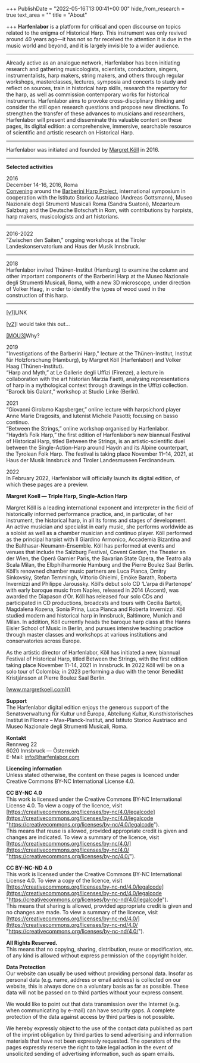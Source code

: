 +++
PublishDate = "2022-05-16T13:00:41+00:00"
hide_from_research = true
text_area = ""
title = "About"

+++
**Harfenlabor** is a platform for critical and open discourse on topics related to the enigma of Historical Harp. This instrument was only revived around 40 years ago—it has not so far received the attention it is due in the music world and beyond, and it is largely invisible to a wider audience.

***

Already active as an analogue network, Harfenlabor has been initiating research and gathering musicologists, scientists, conductors, singers, instrumentalists, harp makers, string makers, and others through regular workshops, masterclasses, lectures, symposia and concerts to study and reflect on sources, train in historical harp skills, research the repertory for the harp, as well as commission contemporary works for historical instruments. Harfenlabor aims to provoke cross-disciplinary thinking and consider the still open research questions and propose new directions. To strengthen the transfer of these advances to musicians and researchers, Harfenlabor will present and disseminate this valuable content on these pages, its digital edition: a comprehensive, immersive, searchable resource of scientific and artistic research on Historical Harp.

***

Harfenlabor was initiated and founded by [Margret Köll](www.margretkoell.com) in 2016.

***

**Selected activities**

2016  
December 14-16, 2016, Roma  
[Convening](https://www.harfenlabor.com/projects/bhpconvening/) around the [Barberini Harp Project](https://www.harfenlabor.com/projects/barberini/), international symposium in cooperation with the Istituto Storico Austriaco (Andreas Gottsmann), Museo Nazionale degli Strumenti Musicali Roma (Sandra Suatoni), Mozarteum Salzburg and the Deutsche Botschaft in Rom, with contributions by harpists, harp makers, musicologists and art historians.

***

2016-2022  
“Zwischen den Saiten,” ongoing workshops at the Tiroler Landeskonservatorium and Haus der Musik Innsbruck.

***

2018  
Harfenlabor invited Thünen-Institut (Hamburg) to examine the column and other important components of the Barberini Harp at the Museo Nazionale degli Strumenti Musicali, Roma, with a new 3D microscope, under direction of Volker Haag, in order to identify the types of wood used in the construction of this harp.

***

[\[v1\]](applewebdata://AB0A62A0-006F-497E-9A15-89AF48D08959#_msoanchor_1)LINK

[\[v2\]](applewebdata://AB0A62A0-006F-497E-9A15-89AF48D08959#_msoanchor_2)I would take this out...

[\[MOU3\]](applewebdata://AB0A62A0-006F-497E-9A15-89AF48D08959#_msoanchor_3)Why?

2019  
"Investigations of the Barberini Harp," lecture at the Thünen-Institut, Institut für Holzforschung (Hamburg), by Margret Köll (Harfenlabor) and Volker Haag (Thünen-Institut).  
“Harp and Myth,” at Le Gallerie degli Uffizi (Firenze), a lecture in collaboration with the art historian Marzia Faetti, analysing representations of harp in a mythological context through drawings in the Uffizi collection.  
“Barock bis Galant,” workshop at Studio Linke (Berlin).

2021  
“Giovanni Girolamo Kapsberger,” online lecture with harpsichord player Anne Marie Dragosits, and lutenist Michele Pasotti; focusing on basso continuo.  
“Between the Strings,” online workshop organised by Harfenlabor.  
“Haydn’s Folk Harp,” the first edition of Harfenlabor’s new biannual Festival of Historical Harp, titled Between the Strings, is an artistic-scientific duel between the Single-Action-Harp around Haydn and its Alpine counterpart, the Tyrolean Folk Harp. The festival is taking place November 11–14, 2021, at Haus der Musik Innsbruck and Tiroler Landesmuseen Ferdinandeum.

2022  
In February 2022, Harfenlabor will officially launch its digital edition, of which these pages are a preview.

**Margret Koell — Triple Harp, Single-Action Harp**

Margret Köll is a leading international exponent and interpreter in the field of historically informed performance practice, and, in particular, of her instrument, the historical harp, in all its forms and stages of development. An active musician and specialist in early music, she performs worldwide as a soloist as well as a chamber musician and continuo player. Köll performed as the principal harpist with Il Giardino Armonico, Accademia Bizantina and the Balthasar-Neumann-Ensemble. Köll has performed at events and venues that include the Salzburg Festival, Covent Garden, the Theater an der Wien, the Operá Garnier Paris, the Bavarian State Opera, the Teatro alla Scala Milan, the Elbphilharmonie Hamburg and the Pierre Boulez Saal Berlin. Köll’s renowned chamber music partners are Luca Pianca, Dmitry Sinkovsky, Stefan Temmingh, Vittorio Ghielmi, Emöke Barath, Roberta Invernizzi and Philippe Jaroussky.  Köll’s debut solo CD ‘L’arpa di Partenope’ with early baroque music from Naples, released in 2014 (Accent), was awarded the Diapason d’Or. Köll has released four solo CDs and participated in CD productions, broadcsts and tours with Cecilia Bartoli, Magdalena Kozena, Sonia Prina, Luca Pianca and Roberta Invernizzi.  Köll studied modern and historical harp in Innsbruck, Baltimore, Munich and Milan. In addition, Köll currently heads the baroque harp class at the Hanns Eisler School of Music in Berlin, and pursues intensive teaching practice through master classes and workshops at various institutions and conservatories across Europe.

As the artistic director of Harfenlabor, Köll has initiated a new, biannual Festival of Historical Harp, titled Between the Strings, with the first edition taking place November 11-14, 2021 in Innsbruck. In 2022 Köll will be on a solo tour of Colombia; in 2023 performing a duo with the tenor Benedikt Kristjánsson at Pierre Boulez Saal Berlin.

[www.margretkoell.com]()

**Support**  
The Harfenlabor digital edition enjoys the generous support of the Senatsverwaltung für Kultur und Europa, Abteilung Kultur, Kunsthistorisches Institut in Florenz – Max-Planck-Institut, and Istituto Storico Austriaco and Museo Nazionale degli Strumenti Musicali, Roma.

**Kontakt**  
Rennweg 22  
6020 Innsbruck — Österreich  
E-Mail: [info@harfenlabor.com]()

**Licencing information**  
Unless stated otherwise, the content on these pages is licenced under Creative Commons BY-NC International License 4.0.

**CC BY-NC 4.0**  
This work is licensed under the Creative Commons BY-NC International License 4.0. To view a copy of the licence, visit [https://creativecommons.org/licenses/by-nc/4.0/legalcode](https://creativecommons.org/licenses/by-nc/4.0/legalcode "https://creativecommons.org/licenses/by-nc/4.0/legalcode").  
This means that reuse is allowed, provided appropriate credit is given and changes are indicated. To view a summary of the licence, visit [https://creativecommons.org/licenses/by-nc/4.0/](https://creativecommons.org/licenses/by-nc/4.0/ "https://creativecommons.org/licenses/by-nc/4.0/").

**CC BY-NC-ND 4.0**  
This work is licensed under the Creative Commons BY-NC International License 4.0. To view a copy of the licence, visit [https://creativecommons.org/licenses/by-nc-nd/4.0/legalcode](https://creativecommons.org/licenses/by-nc-nd/4.0/legalcode "https://creativecommons.org/licenses/by-nc-nd/4.0/legalcode").  
This means that sharing is allowed, provided appropriate credit is given and no changes are made. To view a summary of the licence, visit [https://creativecommons.org/licenses/by-nc-nd/4.0/](https://creativecommons.org/licenses/by-nc-nd/4.0/ "https://creativecommons.org/licenses/by-nc-nd/4.0/").

**All Rights Reserved.**  
This means that no copying, sharing, distribution, reuse or modification, etc. of any kind is allowed without express permission of the copyright holder.

**Data Protection**  
Our website can usually be used without providing personal data. Insofar as personal data (e.g. name, address or email address) is collected on our website, this is always done on a voluntary basis as far as possible. These data will not be passed on to third parties without your express consent.

We would like to point out that data transmission over the Internet (e.g. when communicating by e-mail) can have security gaps. A complete protection of the data against access by third parties is not possible.

We hereby expressly object to the use of the contact data published as part of the imprint obligation by third parties to send advertising and information materials that have not been expressly requested. The operators of the pages expressly reserve the right to take legal action in the event of unsolicited sending of advertising information, such as spam emails.